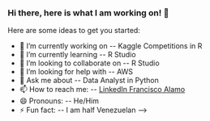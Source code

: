 ### Hi there, here is what I am working on! 👋

Here are some ideas to get you started:

- 🔭 I’m currently working on -- Kaggle Competitions in R
- 🌱 I’m currently learning -- R Studio
- 👯 I’m looking to collaborate on -- R Studio
- 🤔 I’m looking for help with -- AWS
- 💬 Ask me about -- Data Analyst in Python
- 📫 How to reach me: -- [LinkedIn Francisco Alamo](https://www.linkedin.com/in/francisco-antonio-alamo-rios-04a3a363/)
- 😄 Pronouns: -- He/Him
- ⚡ Fun fact: -- I am half Venezuelan
-->
